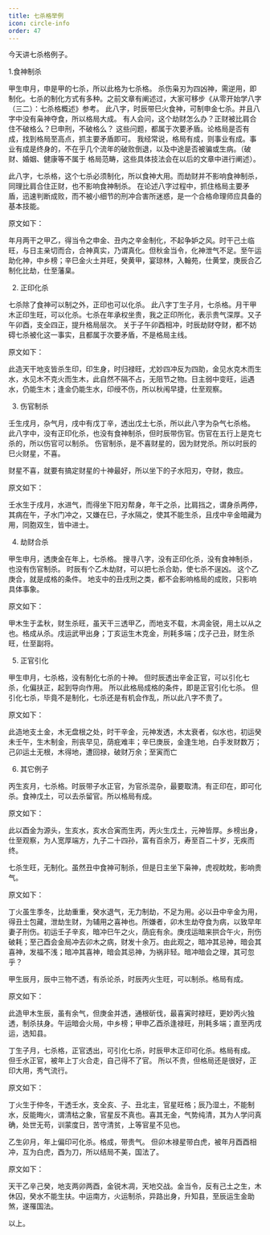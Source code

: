 ```yaml
---
title: 七杀格举例
icon: circle-info
order: 47
---
```

今天讲七杀格例子。

1.食神制杀 

甲生申月，申是甲的七杀，所以此格为七杀格。 杀伤枭刃为四凶神，需逆用，即制化。七杀的制化方式有多种。之前文章有阐述过，大家可移步《从零开始学八字（三二）：七杀格概述》参考。 此八字，时辰带巳火食神，可制申金七杀。并且八字中没有枭神夺食，所以格局大成。 有人会问，这个劫财怎么办？正财被比肩合住不破格么？巳申刑，不破格么？ 这些问题，都属于次要矛盾。论格局是否有成，找到格局至高点，抓主要矛盾即可。 我经常说，格局有成，则事业有成。事业有成是终身的，不在乎几个流年的破败倒退，以及中途是否被骗或生病。（破财、婚姻、健康等不属于 格局范畴，这些具体技法会在以后的文章中进行阐述）。

此八字，七杀格，这个七杀必须制化，所以食神大用。而劫财并不影响食神制杀，同理比肩合住正财，也不影响食神制杀。 在论述八字过程中，抓住格局主要矛盾，迅速判断成败，而不被小细节的刑冲合害所迷惑，是一个合格命理师应具备的基本技能。

原文如下：

年月两干之甲乙，得当令之申金、丑内之辛金制化，不起争妒之风。时干己土临旺，与日主亲切而合，合神真实，乃谓真化。但秋金当令，化神泄气不足。至午运助化神，中乡榜；辛巳金火土并旺，癸黄甲，宴琼林，入翰苑，仕黄堂，庚辰合乙制化比劫，仕至藩臬。

2. 正印化杀 

七杀除了食神可以制之外，正印也可以化杀。 此八字丁生子月，七杀格。月干甲木正印生旺，可以化杀。七杀在年承权坐贵，我之正印所化，表示贵气深厚。又子午卯酉，支全四正，提升格局层次。 关于子午卯酉相冲，时辰劫财夺财，都不妨碍七杀被化这一事实，且都属于次要矛盾，不是格局主线。

原文如下：

此造天干地支皆杀生印，印生身，时归禄旺，尤妙四冲反为四助，金见水克木而生水，水见木不克火而生木，此自然不隔不占，无阻节之物。日主弱中变旺，运遇水，仍能生木；逢金仍能生水，印绶不伤，所以秋闱早捷，仕至观察。

3. 伤官制杀 

壬生戌月，杂气月，戌中有戊丁辛，透出戊土七杀，所以此八字为杂气七杀格。 此八字中，没有正印化杀，也没有食神制杀，但时辰带伤官。伤官在五行上是克七杀的，所以伤官可以制杀。 伤官制杀，是不喜财星的，因为财党杀。所以时辰的巳火财星，不喜。

财星不喜，就要有搞定财星的十神最好，所以坐下的子水阳刃，夺财，救应。

原文如下：

壬水生于戌月，水进气，而得坐下阳刃帮身，年干之杀，比肩挡之，谓身杀两停，其病在午，子水门冲之，又嫌在巳，子水隔之，使其不能生杀，且戌中辛金暗藏为用，同胞双生，皆中进士。

4. 劫财合杀 

甲生申月，透庚金在年上，七杀格。 搜寻八字，没有正印化杀，没有食神制杀，也没有伤官制杀。 时辰有个乙木劫财，可以把七杀合助，使七杀不逞凶。 这个乙庚合，就是成格的条件。 地支中的丑戌刑之类，都不会影响格局的成败，只影响具体事象。

原文如下：

甲木生于孟秋，财生杀旺，虽天干三透甲乙，而地支不载，木凋金锐，用土以从之也。格成从杀。戌运武甲出身；丁亥运生木克金，刑耗多端；戊子己丑，财生杀旺，仕至副将。

5. 正官引化 

甲生申月，七杀格，没有制化七杀的十神。 但时辰透出辛金正官，可以引化七杀，化偏扶正，起到导向作用。 所以此格局成格的条件，即是正官引化七杀。 但引化七杀，毕竟不是制化，七杀还是有机会作乱，所以此八字不贵了。

原文如下：

此造地支土金，木无盘根之处，时干辛金，元神发透，木太衰者，似水也，初运癸未壬午，生木制金，刑丧早见，荫疪难丰；辛巳庚辰，金逢生地，白手发财数万；己卯运土无根，木得地，遭回禄，破财万余；至寅而亡

6. 其它例子 

丙生亥月，七杀格。时辰带子水正官，为官杀混杂，最要取清。有正印在，即可化杀。食神戊土，可以去杀留官。所以格局有成。

原文如下：

此以酉金为源头，生亥水，亥水合寅而生丙，丙火生戊土，元神皆厚。乡榜出身，仕至观察，为人宽厚端方，九子二十四孙，富有百余万，寿至百二十岁，无疾而终。

七杀生旺，无制化。虽然丑中食神可制杀，但是日主坐下枭神，虎视眈眈，影响贵气。

原文如下：

丁火虽生季冬，比劫重重，癸水退气，无力制劫，不足为用。必以丑中辛金为用，得丑土包藏，泄劫生财，为辅用之喜神也。所嫌者，卯木生劫夺食为病，以致早年妻子刑伤。初运壬子辛亥，暗冲巳午之火，荫庇有余。庚戌运暗来拱合午火，刑伤破耗；至己酉会金局冲去卯木之病，财发十余万。由此观之，暗冲其忌神，暗会其喜神，发福不浅；暗冲其喜神，暗会其忌神，为祸非轻。暗冲暗会之理，其可忽乎？

甲生辰月，辰中三物不透，有杀论杀，时辰丙火生旺，可以制杀。格局有成。

原文如下：

此造甲木生辰，虽有余气，但庚金并透，通根斫伐，最喜寅时禄旺，更妙丙火独透，制杀扶身。午运暗会火局，中乡榜；甲申乙酉杀逢禄旺，刑耗多端；直至丙戌运，选知县。

丁生子月，七杀格，正官透出，可引化七杀，时辰甲木正印可化杀。格局有成。 但壬水正官，被年上丁火合走，自己得不了官。 所以不贵，但格局还是很好，正印大用，秀气流行。

原文如下：

丁火生于仲冬，干透壬水，支全亥、子、丑北主，官星旺格；辰乃湿土，不能制水，反能晦火，谓清枯之象，官星反不真也。喜其无金，气势纯清，其为人学问真确，处世无苟，训蒙度日，苦守清贫，上等官星不见也。

乙生卯月，年上偏印可化杀。格成，带贵气。 但卯木禄星带白虎，被年月酉酉相冲，互为白虎，酉为刀，所以结局不美，国法了。

原文如下：

天干乙辛己癸，地支两卯两酉，金锐木凋，天地交战。金当令，反有己土之生，木休囚，癸水不能生扶。中运南方，火运制杀，异路出身，升知县，至辰运生金助煞，遂罹国法。

以上。

